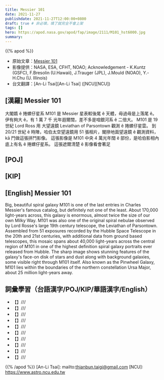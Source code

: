 ```yaml
---
title: Messier 101
date: 2021-11-27
publishdate: 2021-11-27T12:00:00+0800
draft: true # 非必填，填了就完全不會上架
tags: []
hero: https://apod.nasa.gov/apod/fap/image/2111/M101_hst6000.jpg
summary:
---
```


{{% apod %}}

- 原始文章：[Messier 101](https://apod.nasa.gov/apod/ap211127.html)
- 影像提供：NASA, ESA, CFHT, NOAO;
Acknowledgement - K.Kuntz (GSFC), F.Bresolin (U.Hawaii), J.Trauger (JPL), J.Mould (NOAO), Y.-H.Chu (U. Illinois)
- 台文翻譯：[An-Li Tsai][An-Li Tsai] ([NCU][NCU])

## [漢羅] Messier 101
大閣媠 ê 捲螺仔星系 M101 是 Messier 星表較後尾 ê 天體，毋過毋是上落尾 ê。
伊有夠大 ê，有 1 萬 7 千 光年遐爾闊，差不多是咱銀河系 ê 二倍大。
M101 是 19 世紀 Lord Ross 用 大望遠鏡 Leviathan of Parsontown 觀測 ê 捲螺仔星雲。
到 20/21 世紀 ê 時陣，哈伯太空望遠鏡用 51 張相片，閣摻地面望遠鏡 ê 觀測資料，kā 鬥做這張拼鬥影像。
這張影像是 M101 中央 4 萬光年闊 ê 部份，是哈伯影相內底上有名 ê 捲螺仔星系。
這張遮爾清楚 ê 影像看會著足

## [POJ]

## [KIP]

## [English] Messier 101
Big, beautiful spiral galaxy M101 is one of the last entries in Charles Messier's famous catalog, but definitely not one of the least. 
About 170,000 light-years across, this galaxy is enormous, almost twice the size of our own Milky Way. 
M101 was also one of the original spiral nebulae observed by Lord Rosse's large 19th century telescope, the Leviathan of Parsontown. 
Assembled from 51 exposures recorded by the Hubble Space Telescope in the 20th and 21st centuries, with additional data from ground based telescopes, this mosaic spans about 40,000 light-years across the central region of M101 in one of the highest definition spiral galaxy portraits ever released from Hubble. 
The sharp image shows stunning features of the galaxy's face-on disk of stars and dust along with background galaxies, some visible right through M101 itself. 
Also known as the Pinwheel Galaxy, M101 lies within the boundaries of the northern constellation Ursa Major, about 25 million light-years away.

## 詞彙學習（台語漢字/POJ/KIP/華語漢字/English）
- 【】///
- 【】///
- 【】///
- 【】///
- 【】///
- 【】///
- 【】///
- 【】///
- 【】///
- 【】///

{{% /apod %}}
[An-Li Tsai]: mailto:thianbun.taigi@gmail.com
[NCU]: https://www.astro.ncu.edu.tw

[copyright]: https://apod.nasa.gov/apod/fap/lib/about_apod.html#srapply
